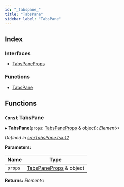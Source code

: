 ```yaml
---
id: "_tabspane_"
title: "TabsPane"
sidebar_label: "TabsPane"
---
```


## Index

### Interfaces

* [TabsPaneProps](../interfaces/_tabspane_.tabspaneprops.md)

### Functions

* [TabsPane](_tabspane_.md#const-tabspane)

## Functions

### `Const` TabsPane

▸ **TabsPane**(`props`: [TabsPaneProps](../interfaces/_tabspane_.tabspaneprops.md) & object): *Element‹›*

*Defined in [src/TabsPane.tsx:12](https://github.com/tarojsx/ui/blob/v0.11.0/src/TabsPane.tsx#L12)*

**Parameters:**

Name | Type |
------ | ------ |
`props` | [TabsPaneProps](../interfaces/_tabspane_.tabspaneprops.md) & object |

**Returns:** *Element‹›*

